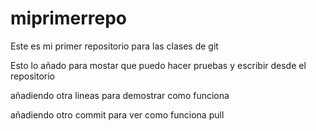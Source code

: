 # miprimerrepo
Este es mi primer repositorio para las clases de git

Esto lo añado para mostar que puedo hacer pruebas y escribir desde el repositorio

añadiendo otra lineas para demostrar como funciona

añadiendo otro commit para ver como funciona pull
